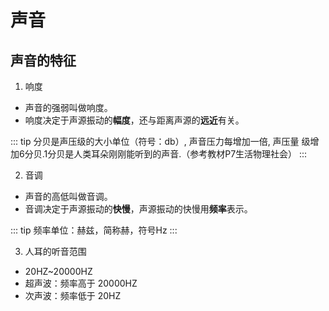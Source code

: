 # 声音

## 声音的特征

1. 响度

* 声音的强弱叫做响度。
* 响度决定于声源振动的**幅度**，还与距离声源的**远近**有关。

::: tip
分贝是声压级的大小单位（符号：db）, 声音压力每增加一倍, 声压量 级增加6分贝.1分贝是人类耳朵刚刚能听到的声音.（参考教材P7生活物理社会）
:::

2. 音调

* 声音的高低叫做音调。
* 音调决定于声源振动的**快慢**，声源振动的快慢用**频率**表示。

::: tip
频率单位：赫兹，简称赫，符号Hz
:::

3. 人耳的听音范围

* 20HZ~20000HZ
* 超声波：频率高于 20000HZ
* 次声波：频率低于 20HZ
